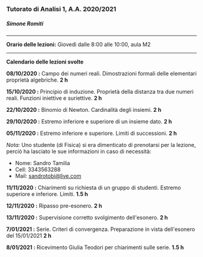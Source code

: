 ### Tutorato di Analisi 1, A.A. 2020/2021
##### Simone Romiti

---

**Orario delle lezioni:**
Giovedì dalle 8:00 alle 10:00, aula M2

---
**Calendario delle lezioni svolte**

**08/10/2020 :**
Campo dei numeri reali.
Dimostrazioni formali delle elementari proprietà algebriche.
**2 h**

**15/10/2020 :**
Principio di induzione.
Proprietà della distanza tra due numeri reali.
Funzioni iniettive e suriettive.
**2 h**

**22/10/2020 :**
Binomio di Newton.
Cardinalità degli insiemi.
**2 h**

**29/10/2020 :**
Estremo inferiore e superiore di un insieme dato.
**2 h**

**05/11/2020 :**
Estremo inferiore e superiore. Limiti di successioni.
**2 h**

_Nota:_ Uno studente (di Fisica) si era dimenticato di prenotarsi per la lezione, perciò ha lasciato le sue informazioni in caso di necessità:
* Nome: Sandro Tamilia 
* Cell: 3343563288 
* Mail: sandrotobi@live.com


**11/11/2020 :**
Chiarimenti su richiesta di un gruppo di studenti.
Estremo superiore e inferiore. Limiti.
**1.5 h**

**12/11/2020 :**
Ripasso pre-esonero.
**2 h**

**13/11/2020 :**
Supervisione corretto svolgimento dell'esonero.
**2 h**

**7/01/2021 :**
Serie. Criteri di convergenza. Preparazione in vista dell'esonero del 15/01/2021 
**2 h**

**8/01/2021 :**
Ricevimento Giulia Teodori per chiarimenti sulle serie.
**1.5 h**


